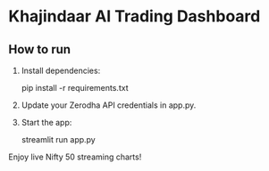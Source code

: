 # Khajindaar AI Trading Dashboard

## How to run

1. Install dependencies:

   pip install -r requirements.txt

2. Update your Zerodha API credentials in app.py.
3. Start the app:

   streamlit run app.py

Enjoy live Nifty 50 streaming charts!
